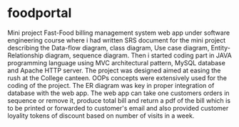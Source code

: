 # foodportal
Mini project Fast-Food billing management system web app under software engineering course where i had written SRS document for the mini project describing the Data-flow diagram, class diagram, Use case diagram, Entity-Relationship diagram, sequence diagram. Then i started coding part in JAVA programming language using MVC architectural pattern, MySQL database and Apache HTTP server. The project was designed aimed at easing the rush at the College canteen. OOPs concepts were extensively used for the coding of the project. The ER diagram was key in proper integration of database with the web app. The web app can take one customers orders in sequence or remove it, produce total bill and return a pdf of the bill which is to be printed or forwarded to customer's email and also provided customer loyality tokens of discount based on number of visits in a week.

